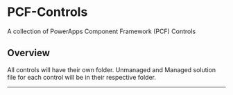 # PCF-Controls
 A collection of PowerApps Component Framework (PCF) Controls
 
 ## Overview

All controls will have their own folder. Unmanaged and Managed solution file for each control will be in their respective folder.

---
